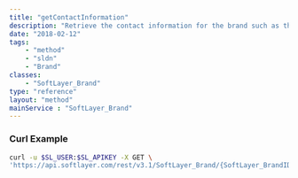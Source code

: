 ```yaml
---
title: "getContactInformation"
description: "Retrieve the contact information for the brand such as the corporate or support contact.  This will include the contact name, telephone number, fax number, email address, and mailing address of the contact. "
date: "2018-02-12"
tags:
    - "method"
    - "sldn"
    - "Brand"
classes:
    - "SoftLayer_Brand"
type: "reference"
layout: "method"
mainService : "SoftLayer_Brand"
---
```


### Curl Example
```bash
curl -u $SL_USER:$SL_APIKEY -X GET \
'https://api.softlayer.com/rest/v3.1/SoftLayer_Brand/{SoftLayer_BrandID}/getContactInformation'
```

